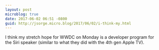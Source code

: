 ```yaml
---
layout: post
microblog: true
date: 2017-06-02 06:51 -0800
guid: http://jsorge.micro.blog/2017/06/02/i-think-my.html
---
```

I think my stretch hope for WWDC on Monday is a developer program for the Siri speaker (similar to what they did with the 4th gen Apple TV).
